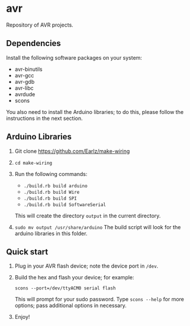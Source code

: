 avr
===
Repository of AVR projects.

Dependencies
------------
Install the following software packages on your system:
- avr-binutils
- avr-gcc
- avr-gdb
- avr-libc
- avrdude
- scons

You also need to install the Arduino libraries;
to do this, please follow the instructions in the next section.

Arduino Libraries
-----------------
1. Git clone https://github.com/Earlz/make-wiring
2. `cd make-wiring`
3. Run the following commands:
    - `./build.rb build arduino`
    - `./build.rb build Wire`
    - `./build.rb build SPI`
    - `./build.rb build SoftwareSerial`

   This will create the directory `output` in the current directory.
4. `sudo mv output /usr/share/arduino`
   The build script will look for the arduino libraries in this folder.

Quick start
-----------
1. Plug in your AVR flash device; note the device port in `/dev`.
2. Build the hex and flash your device; for example:

       scons --port=/dev/ttyACM0 serial flash

   This will prompt for your sudo password.
   Type `scons --help` for more options; pass additional options in necessary.
3. Enjoy!

